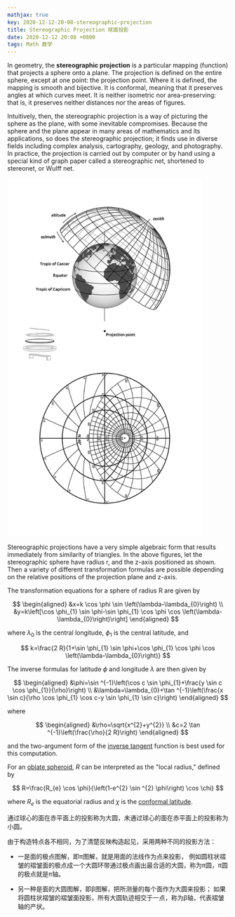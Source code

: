 ```yaml
---
mathjax: true
key: 2020-12-12-20-08-stereographic-projection
title: Stereographic Projection 球面投影
date: 2020-12-12 20:08 +0800
tags: Math 数学
---
```


In geometry, the **stereographic projection** is a particular mapping (function) that projects a sphere onto a plane. The projection is defined on the entire sphere, except at one point: the projection point. Where it is defined, the mapping is smooth and bijective. It is conformal, meaning that it preserves angles at which curves meet. It is neither isometric nor area-preserving: that is, it preserves neither distances nor the areas of figures.

Intuitively, then, the stereographic projection is a way of picturing the sphere as the plane, with some inevitable compromises. Because the sphere and the plane appear in many areas of mathematics and its applications, so does the stereographic projection; it finds use in diverse fields including complex analysis, cartography, geology, and photography. In practice, the projection is carried out by computer or by hand using a special kind of graph paper called a stereographic net, shortened to stereonet, or Wulff net.

<img src="/assets/images/projection.gif" width="444">

Stereographic projections have a very simple algebraic form that results immediately from similarity of triangles. In the above figures, let the stereographic sphere have radius r, and the z-axis positioned as shown. Then a variety of different transformation formulas are possible depending on the relative positions of the projection plane and z-axis.

The transformation equations for a sphere of radius R are given by

$$
\begin{aligned}
&x=k \cos \phi \sin \left(\lambda-\lambda_{0}\right) \\
&y=k\left[\cos \phi_{1} \sin \phi-\sin \phi_{1} \cos \phi \cos \left(\lambda-\lambda_{0}\right)\right]
\end{aligned}
$$

where $\lambda_{0}$ is the central longitude, $\phi_{1}$ is the central latitude, and

$$
k=\frac{2 R}{1+\sin \phi_{1} \sin \phi+\cos \phi_{1} \cos \phi \cos \left(\lambda-\lambda_{0}\right)}
$$

The inverse formulas for latitude $\phi$ and longitude $\lambda$ are then given by

$$
\begin{aligned}
&\phi=\sin ^{-1}\left(\cos c \sin \phi_{1}+\frac{y \sin c \cos \phi_{1}}{\rho}\right) \\
&\lambda=\lambda_{0}+\tan ^{-1}\left(\frac{x \sin c}{\rho \cos \phi_{1} \cos c-y \sin \phi_{1} \sin c}\right)
\end{aligned}
$$

where

$$
\begin{aligned}
&\rho=\sqrt{x^{2}+y^{2}} \\
&c=2 \tan ^{-1}\left(\frac{\rho}{2 R}\right)
\end{aligned}
$$

and the two-argument form of the [inverse tangent](https://mathworld.wolfram.com/InverseTangent.html) function is best used for this computation.

For an [oblate spheroid](https://mathworld.wolfram.com/OblateSpheroid.html), $R$ can be interpreted as the "local radius," defined by

$$
R=\frac{R_{e} \cos \phi}{\left(1-e^{2} \sin ^{2} \phi\right) \cos \chi}
$$

where $R_{e}$ is the equatorial radius and $\chi$ is the [conformal latitude](https://mathworld.wolfram.com/ConformalLatitude.html).

通过球心的面在赤平面上的投影称为大圆，未通过球心的面在赤平面上的投影称为小圆。

由于构造特点各不相同，为了清楚反映构造起见，采用两种不同的投影方法：

- 一是面的极点图解，即π图解，就是用面的法线作为点来投影，
例如圆柱状褶皱的褶皱面的极点成一个大圆环带通过极点画出最合适的大圆，称为π圆，π圆的极点就是π轴。

- 另一种是面的大圆图解，即β图解，把所测量的每个面作为大圆来投影；
如果将圆柱状褶皱的褶皱面投影，所有大圆轨迹相交于一点，称为β轴，代表褶皱轴的产状。

<!--more-->
